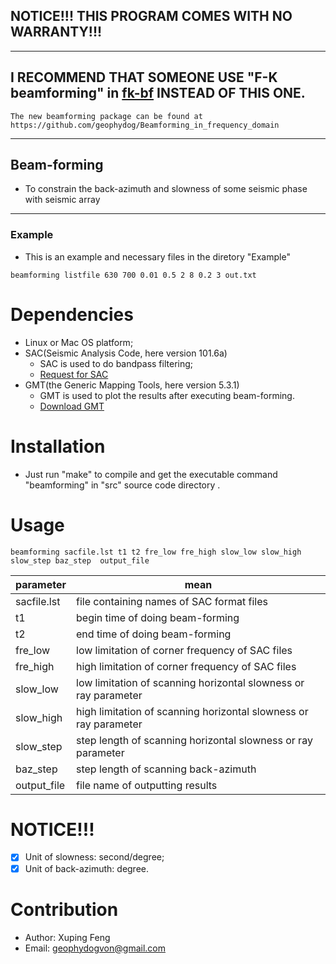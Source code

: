 ## NOTICE!!! THIS PROGRAM COMES WITH NO WARRANTY!!!
***

## I RECOMMEND THAT SOMEONE USE "F-K beamforming" in [fk-bf](https://github.com/geophydog/Beamforming_in_frequency_domain/) INSTEAD OF THIS ONE.
`The new beamforming package can be found at https://github.com/geophydog/Beamforming_in_frequency_domain`
***

## Beam-forming
- To constrain the back-azimuth and slowness of some seismic phase with seismic array

***

### Example
- This is an example and necessary files in the diretory "Example" 

```
beamforming listfile 630 700 0.01 0.5 2 8 0.2 3 out.txt
```

# Dependencies
- Linux or Mac OS platform;  
-  SAC(Seismic Analysis Code, here version 101.6a)  
      - SAC is used to do bandpass filtering;
      - [Request for SAC](http://ds.iris.edu/ds/nodes/dmc/forms/sac/)
-  GMT(the Generic Mapping Tools, here version 5.3.1)  
      - GMT is used to plot the results after executing beam-forming.
      - [Download GMT](http://gmt.soest.hawaii.edu/projects/gmt/wiki/Download)
# Installation
- Just run "make" to compile and get the executable command "beamforming" in "src" source code directory .
# Usage
```
beamforming sacfile.lst t1 t2 fre_low fre_high slow_low slow_high slow_step baz_step  output_file 
```

| parameter |  mean |
| --------- | ----- |
| sacfile.lst| file containing names of SAC format files |
|     t1     |     begin time of doing beam-forming      |
|     t2     |     end time of doing beam-forming        |
|  fre_low   |low limitation of corner frequency of SAC files |
|  fre_high  |high limitation of corner frequency of SAC files |
|  slow_low  |low limitation of scanning horizontal slowness or ray parameter|
|  slow_high |high limitation of scanning horizontal slowness or ray parameter|
|  slow_step | step length of scanning horizontal slowness or ray parameter|
|  baz_step | step length of scanning back-azimuth |
| output_file | file name of outputting results |

# NOTICE!!!
- [x] Unit of slowness: second/degree;
- [x] Unit of back-azimuth: degree.
# Contribution
-  Author: Xuping Feng
- Email: geophydogvon@gmail.com
